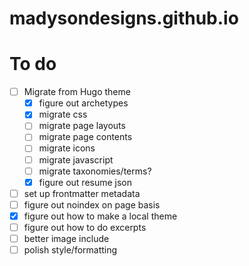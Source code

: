 # madysondesigns.github.io

# To do
- [ ] Migrate from Hugo theme
  - [x] figure out archetypes
  - [x] migrate css
  - [ ] migrate page layouts
  - [ ] migrate page contents
  - [ ] migrate icons
  - [ ] migrate javascript
  - [ ] migrate taxonomies/terms?
  - [x] figure out resume json
- [ ] set up frontmatter metadata
- [ ] figure out noindex on page basis
- [x] figure out how to make a local theme
- [ ] figure out how to do excerpts
- [ ] better image include
- [ ] polish style/formatting
